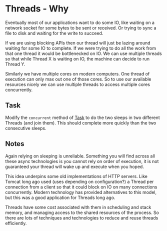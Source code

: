 # Threads - Why

Eventually most of our applications want to do some IO, like waiting on a network socket for some bytes to be sent or received. Or trying to sync a file to disk and waiting for the write to succeed.

If we are using blocking APIs then our thread will just be lazing around waiting for some IO to complete. If we were trying to do all the work from that one thread it would be bottlenecked on IO. We can use multiple threads so that while Thread X is waiting on IO, the machine can decide to run Thread Y.

Similarly we have multiple cores on modern computers. One thread of execution can only max out one of those cores. So to use our available resources nicely we can use multiple threads to access multiple cores concurrently.

## Task

Modify the `concurrent` method of [Task](course://lesson1/concurrency-gains/src/task/Task.java) to do the two sleeps in two different Threads (and join them). This should complete more quickly than the two consecutive sleeps.

## Notes

Again relying on sleeping is unreliable. Something you will find across all these async technologies is you cannot rely on order of execution, it is not guaranteed your thread will wake up and execute when you hoped.

This idea underpins some old implementations of HTTP servers. Like Tomcat long ago used (uses depending on configuration?) a Thread per connection from a client so that it could block on IO on many connections concurrently. Modern technology has provided alternatives to this model, but this was a good application for Threads long ago.

Threads have some cost associated with them in scheduling and stack memory, and managing access to the shared resources of the process. So there are lots of techniques and technologies to reduce and reuse threads efficiently.